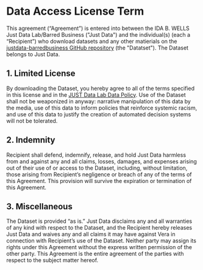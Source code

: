 # Data Access License Term

This agreement (“Agreement”) is entered into between the IDA B. WELLS Just Data Lab/Barred Business ("Just Data") and the individual(s) (each a “Recipient”) who download datasets and any other matierials on the [justdata-barredbusiness GitHub repository](https://github.com/anlanhle/justdata-barredbusiness) (the "Datatset"). The Dataset belongs to Just Data.

## 1. Limited License
By downloading the Dataset, you hereby agree to all of the terms specified in this license and in the [JUST Data Lab Data Policy](https://www.thejustdatalab.com/data-policy). Use of the Dataset shall not be weaponized in anyway: narrative manipulation of this data by the media, use of this data to inform policies that reinforce systemic racism, and use of this data to justify the creation of automated decision systems will not be tolerated. 

## 2. Indemnity
Recipient shall defend, indemnify, release, and hold Just Data harmless from and against any and all claims, losses, damages, and expenses arising out of their use of or access to the Dataset, including, without limitation, those arising from Recipient’s negligence or breach of any of the terms of this Agreement. This provision will survive the expiration or termination of this Agreement. 

## 3. Miscellaneous
The Dataset is provided “as is.” Just Data disclaims any and all warranties of any kind with respect to the Dataset, and the Recipient hereby releases Just Data and waives any and all claims it may have against Vera in connection with Recipient’s use of the Dataset. Neither party may assign its rights under this Agreement without the express written permission of the other party. This Agreement is the entire agreement of the parties with respect to the subject matter hereof.
